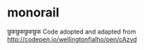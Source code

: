 # monorail
छुकछुकछुकछुक
Code adopted and adapted from http://codepen.io/wellingtonfialho/pen/cAzvd 
